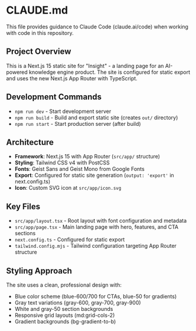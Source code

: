 # CLAUDE.md

This file provides guidance to Claude Code (claude.ai/code) when working with code in this repository.

## Project Overview

This is a Next.js 15 static site for "Insight" - a landing page for an AI-powered knowledge engine product. The site is configured for static export and uses the new Next.js App Router with TypeScript.

## Development Commands

- `npm run dev` - Start development server
- `npm run build` - Build and export static site (creates `out/` directory)
- `npm run start` - Start production server (after build)

## Architecture

- **Framework**: Next.js 15 with App Router (`src/app/` structure)
- **Styling**: Tailwind CSS v4 with PostCSS
- **Fonts**: Geist Sans and Geist Mono from Google Fonts
- **Export**: Configured for static site generation (`output: 'export'` in next.config.ts)
- **Icon**: Custom SVG icon at `src/app/icon.svg`

## Key Files

- `src/app/layout.tsx` - Root layout with font configuration and metadata
- `src/app/page.tsx` - Main landing page with hero, features, and CTA sections
- `next.config.ts` - Configured for static export
- `tailwind.config.mjs` - Tailwind configuration targeting App Router structure

## Styling Approach

The site uses a clean, professional design with:
- Blue color scheme (blue-600/700 for CTAs, blue-50 for gradients)
- Gray text variations (gray-600, gray-700, gray-900)
- White and gray-50 section backgrounds
- Responsive grid layouts (md:grid-cols-2)
- Gradient backgrounds (bg-gradient-to-b)